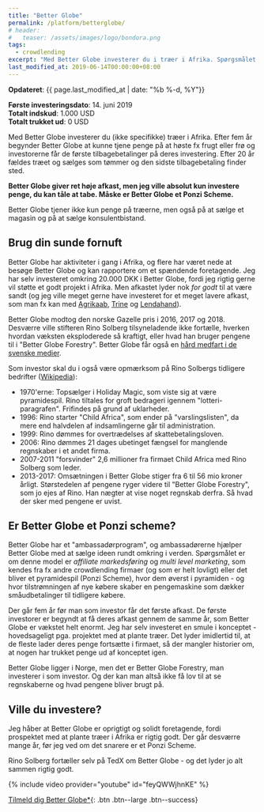 ```yaml
---
title: "Better Globe"
permalink: /platform/betterglobe/
# header:
#   teaser: /assets/images/logo/bondora.png
tags:
  - crowdlending
excerpt: "Med Better Globe investerer du i træer i Afrika. Spørgsmålet er om det er et Ponzi scheme"
last_modified_at: 2019-06-14T00:00:00+08:00
---
```


**Opdateret**: {{ page.last_modified_at | date: "%b %-d, %Y"}}

**Første investeringsdato**: 14. juni 2019  
**Totalt indskud**: 1.000 USD  
**Totalt trukket ud**: 0 USD

Med Better Globe investerer du (ikke specifikke) træer i Afrika. Efter fem år begynder Better Globe at kunne tjene penge på at høste fx frugt eller frø og investorerne får de første tilbagebetalinger på deres investering. Efter 20 år fældes træet og sælges som tømmer og den sidste tilbagebetaling finder sted. 

**Better Globe giver ret høje afkast, men jeg ville absolut kun investere penge, du kan tåle at tabe. Måske er Better Globe et Ponzi Scheme.**

Better Globe tjener ikke kun penge på træerne, men også på at sælge et magasin og på at sælge konsulentbistand. 

## Brug din sunde fornuft

Better Globe har aktiviteter i gang i Afrika, og flere har været nede at besøge Better Globe og kan rapportere om et spændende foretagende. Jeg har selv investeret omkring 20.000 DKK i Better Globe, fordi jeg rigtig gerne vil støtte et godt projekt i Afrika. Men afkastet lyder nok _for godt_ til at være sandt (og jeg ville meget gerne have investeret for et meget lavere afkast, som man fx kan med [Agrikaab](/platform/agrikaab/), [Trine](/platform/trine/) og [Lendahand](/platform/lendahand/)).

Better Globe modtog den norske Gazelle pris i 2016, 2017 og 2018. Desværre ville stifteren Rino Solberg tilsyneladende ikke fortælle, hverken hvordan væksten eksploderede så kraftigt, eller hvad han bruger pengene til i "Better Globe Forestry". Better Globe får også en [hård medfart i de svenske medier](https://www.bistandsaktuelt.no/nyheter/2019/rino-solberg-og-selskapet-better-globe-i-mediestorm-i-sverige/).

Som investor skal du i også være opmærksom på Rino Solbergs tidligere bedrifter ([Wikipedia](https://no.wikipedia.org/wiki/Better_Globe)):

- 1970'erne: Topsælger i Holiday Magic, som viste sig at være pyramidespil. Rino tiltales for groft bedrageri igennem "lotteri-paragrafen". Frifindes på grund af uklarheder.
- 1996: Rino starter "Child Africa", som ender på "varslingslisten", da mere end halvdelen af indsamlingerne går til administration. 
- 1999: Rino dømmes for overtrædelses af skattebetalingsloven.
- 2006: Rino dømmes 21 dages ubetinget fængsel for manglende regnskaber i et andet firma.
- 2007-2011 "forsvinder" 2,6 millioner fra firmaet Child Africa med Rino Solberg som leder.
- 2013-2017: Omsætningen i Better Globe stiger fra 6 til 56 mio kroner årligt. Størstedelen af pengene ryger videre til "Better Globe Forestry", som jo ejes af Rino. Han nægter at vise noget regnskab derfra. Så hvad der sker med pengene er uvist.

## Er Better Globe et Ponzi scheme?

Better Globe har et "ambassadørprogram", og ambassadørerne hjælper Better Globe med at sælge ideen rundt omkring i verden. Spørgsmålet er om denne model er _affiliate markedsføring_ og _multi level marketing_, som kendes fra fx andre crowdlending firmaer (og som er helt lovligt) eller det bliver et pyramidespil (Ponzi Scheme), hvor dem øverst i pyramiden - og hvor tilstrømningen af nye købere skaber en pengemaskine som dækker småudbetalinger til tidligere købere. 

Der går fem år før man som investor får det første afkast. De første investorer er begyndt at få deres afkast gennem de samme år, som Better Globe er vækstet helt enormt. Jeg har selv investeret en smule i konceptet - hovedsageligt pga. projektet med at plante træer. Det lyder imidlertid til, at de fleste lader deres penge fortsætte i firmaet, så der mangler historier om, at nogen har trukket penge ud af konceptet igen.

Better Globe ligger i Norge, men det er Better Globe Forestry, man investerer i som investor. Og der kan man altså ikke få lov til at se regnskaberne og hvad pengene bliver brugt på.

## Ville du investere?

Jeg håber at Better Globe er oprigtigt og solidt foretagende, fordi prospektet med at plante træer i Afrika er rigtig godt. Der går desværre mange år, før jeg ved om det snarere er et Ponzi Scheme.

Rino Solberg fortæller selv på TedX om Better Globe - og det lyder jo alt sammen rigtig godt.

{% include video provider="youtube" id="feyQWWjhnKE" %}

[Tilmeld dig Better Globe\*](/go/betterglobe/){: .btn .btn--large .btn--success}
